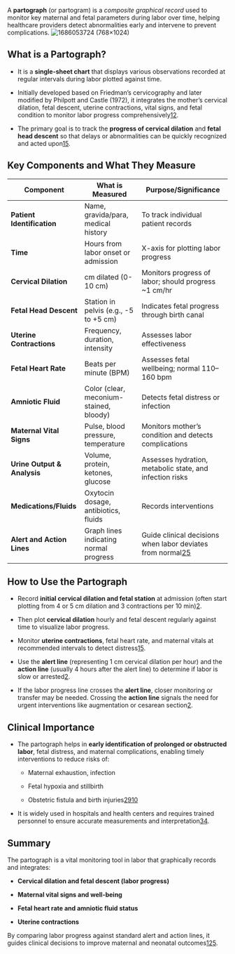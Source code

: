 A **partograph** (or partogram) is a _composite graphical record_ used to monitor key maternal and fetal parameters during labor over time, helping healthcare providers detect abnormalities early and intervene to prevent complications.
![1686053724 (768×1024)](https://imgv2-2-f.scribdassets.com/img/document/604276770/original/a872ef09d1/1686053724?v=1)
## What is a Partograph?

- It is a **single-sheet chart** that displays various observations recorded at regular intervals during labor plotted against time.
    
- Initially developed based on Friedman’s cervicography and later modified by Philpott and Castle (1972), it integrates the mother’s cervical dilation, fetal descent, uterine contractions, vital signs, and fetal condition to monitor labor progress comprehensively[1](https://en.wikipedia.org/wiki/Partogram)[2](https://medicalguidelines.msf.org/en/viewport/ONC/english/5-2-monitoring-labour-and-delivery-51416957.html).
    
- The primary goal is to track the **progress of cervical dilation** and **fetal head descent** so that delays or abnormalities can be quickly recognized and acted upon[1](https://en.wikipedia.org/wiki/Partogram)[5](https://uomus.edu.iq/img/lectures21/MUCLecture_2025_13123188.pdf).
    

## Key Components and What They Measure

| Component                   | What is Measured                        | Purpose/Significance                                                                                                                                                                                                                         |
| --------------------------- | --------------------------------------- | -------------------------------------------------------------------------------------------------------------------------------------------------------------------------------------------------------------------------------------------- |
| **Patient Identification**  | Name, gravida/para, medical history     | To track individual patient records                                                                                                                                                                                                          |
| **Time**                    | Hours from labor onset or admission     | X-axis for plotting labor progress                                                                                                                                                                                                           |
| **Cervical Dilation**       | cm dilated (0-10 cm)                    | Monitors progress of labor; should progress ~1 cm/hr                                                                                                                                                                                         |
| **Fetal Head Descent**      | Station in pelvis (e.g., -5 to +5 cm)   | Indicates fetal progress through birth canal                                                                                                                                                                                                 |
| **Uterine Contractions**    | Frequency, duration, intensity          | Assesses labor effectiveness                                                                                                                                                                                                                 |
| **Fetal Heart Rate**        | Beats per minute (BPM)                  | Assesses fetal wellbeing; normal 110–160 bpm                                                                                                                                                                                                 |
| **Amniotic Fluid**          | Color (clear, meconium-stained, bloody) | Detects fetal distress or infection                                                                                                                                                                                                          |
| **Maternal Vital Signs**    | Pulse, blood pressure, temperature      | Monitors mother’s condition and detects complications                                                                                                                                                                                        |
| **Urine Output & Analysis** | Volume, protein, ketones, glucose       | Assesses hydration, metabolic state, and infection risks                                                                                                                                                                                     |
| **Medications/Fluids**      | Oxytocin dosage, antibiotics, fluids    | Records interventions                                                                                                                                                                                                                        |
| **Alert and Action Lines**  | Graph lines indicating normal progress  | Guide clinical decisions when labor deviates from normal[2](https://medicalguidelines.msf.org/en/viewport/ONC/english/5-2-monitoring-labour-and-delivery-51416957.html)[5](https://uomus.edu.iq/img/lectures21/MUCLecture_2025_13123188.pdf) |

## How to Use the Partograph

- Record **initial cervical dilation and fetal station** at admission (often start plotting from 4 or 5 cm dilation and 3 contractions per 10 min)[2](https://medicalguidelines.msf.org/en/viewport/ONC/english/5-2-monitoring-labour-and-delivery-51416957.html).
    
- Then plot **cervical dilation** hourly and fetal descent regularly against time to visualize labor progress.
    
- Monitor **uterine contractions**, fetal heart rate, and maternal vitals at recommended intervals to detect distress[1](https://en.wikipedia.org/wiki/Partogram)[5](https://uomus.edu.iq/img/lectures21/MUCLecture_2025_13123188.pdf).
    
- Use the **alert line** (representing 1 cm cervical dilation per hour) and the **action line** (usually 4 hours after the alert line) to determine if labor is slow or arrested[2](https://medicalguidelines.msf.org/en/viewport/ONC/english/5-2-monitoring-labour-and-delivery-51416957.html).
    
- If the labor progress line crosses the **alert line**, closer monitoring or transfer may be needed. Crossing the **action line** signals the need for urgent interventions like augmentation or cesarean section[2](https://medicalguidelines.msf.org/en/viewport/ONC/english/5-2-monitoring-labour-and-delivery-51416957.html).
    

## Clinical Importance

- The partograph helps in **early identification of prolonged or obstructed labor**, fetal distress, and maternal complications, enabling timely interventions to reduce risks of:
    
    - Maternal exhaustion, infection
        
    - Fetal hypoxia and stillbirth
        
    - Obstetric fistula and birth injuries[2](https://medicalguidelines.msf.org/en/viewport/ONC/english/5-2-monitoring-labour-and-delivery-51416957.html)[9](https://pmc.ncbi.nlm.nih.gov/articles/PMC5783902/)[10](https://www.glowm.com/resource-type/resource/video/title/how-to-use-the-partograph/resource-doc/1135)
        
- It is widely used in hospitals and health centers and requires trained personnel to ensure accurate measurements and interpretation[3](https://www.open.edu/openlearncreate/mod/oucontent/view.php?id=272&printable=1)[4](https://www.contemporaryobgyn.net/view/who-partograph-beginner).
    

## Summary

The partograph is a vital monitoring tool in labor that graphically records and integrates:

- **Cervical dilation and fetal descent (labor progress)**
    
- **Maternal vital signs and well-being**
    
- **Fetal heart rate and amniotic fluid status**
    
- **Uterine contractions**
    

By comparing labor progress against standard alert and action lines, it guides clinical decisions to improve maternal and neonatal outcomes[1](https://en.wikipedia.org/wiki/Partogram)[2](https://medicalguidelines.msf.org/en/viewport/ONC/english/5-2-monitoring-labour-and-delivery-51416957.html)[5](https://uomus.edu.iq/img/lectures21/MUCLecture_2025_13123188.pdf).
